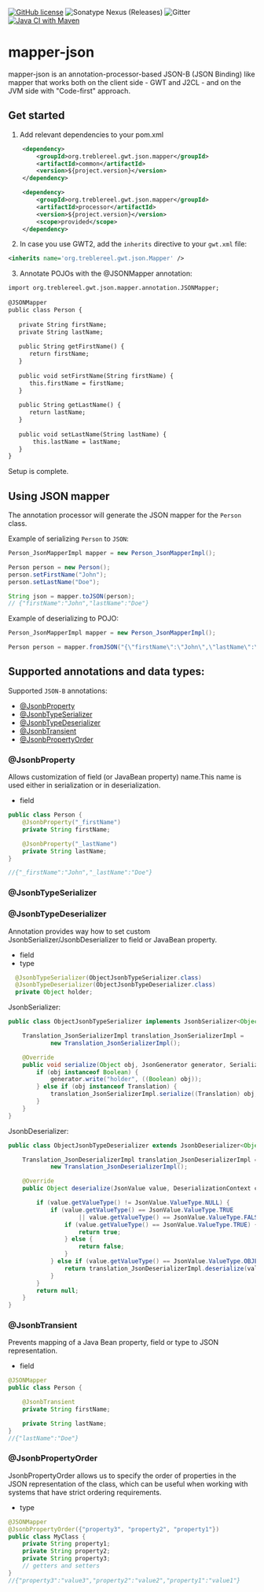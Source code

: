 [![GitHub license](https://img.shields.io/github/license/treblereel/mapper-json)](https://github.com/treblereel/mapper-json/blob/main/LICENSE)
![Sonatype Nexus (Releases)](https://img.shields.io/nexus/r/org.treblereel.gwt.json.mapper/processor?server=https%3A%2F%2Foss.sonatype.org&style=plastic)
![Gitter](https://img.shields.io/gitter/room/vertispan/j2cl)
[![Java CI with Maven](https://github.com/treblereel/mapper-xml/actions/workflows/maven.yml/badge.svg)](https://github.com/treblereel/mapper-json/actions/workflows/maven.yml)

# mapper-json
mapper-json is an annotation-processor-based JSON-B (JSON Binding) like mapper that works both on the client side - GWT and J2CL - and on the JVM side with "Code-first" approach.

## Get started

1. Add relevant dependencies to your pom.xml

```xml
    <dependency>
        <groupId>org.treblereel.gwt.json.mapper</groupId>
        <artifactId>common</artifactId>
        <version>${project.version}</version>
    </dependency>

    <dependency>
        <groupId>org.treblereel.gwt.json.mapper</groupId>
        <artifactId>processor</artifactId>
        <version>${project.version}</version>
        <scope>provided</scope>
    </dependency>

```
2. In case you use GWT2, add the `inherits` directive to your `gwt.xml` file:

```xml
<inherits name='org.treblereel.gwt.json.Mapper' />
```

3. Annotate POJOs with the @JSONMapper annotation:

```xml
import org.treblereel.gwt.json.mapper.annotation.JSONMapper;
    
@JSONMapper
public class Person {
    
   private String firstName;
   private String lastName;
       
   public String getFirstName() {
      return firstName;
   }
       
   public void setFirstName(String firstName) {
      this.firstName = firstName;
   }
       
   public String getLastName() {
      return lastName;
   }
       
   public void setLastName(String lastName) {
       this.lastName = lastName;
   }
}
```

Setup is complete.

## Using JSON mapper

The annotation processor will generate the JSON mapper for the `Person` class.

Example of serializing `Person` to `JSON`:

```java
Person_JsonMapperImpl mapper = new Person_JsonMapperImpl();

Person person = new Person();
person.setFirstName("John");
person.setLastName("Doe");

String json = mapper.toJSON(person);
// {"firstName":"John","lastName":"Doe"}
```

Example of deserializing to POJO:

```java
Person_JsonMapperImpl mapper = new Person_JsonMapperImpl();

Person person = mapper.fromJSON("{\"firstName\":\"John\",\"lastName\":\"Doe\"}")
```

## Supported annotations and data types:

Supported `JSON-B` annotations:

* [@JsonbProperty](###@JsonbProperty)
* [@JsonbTypeSerializer](###@JsonbTypeSerializer)
* [@JsonbTypeDeserializer](###@JsonbTypeDeserializer)
* [@JsonbTransient](###@JsonbTransient)
* [@JsonbPropertyOrder](###@JsonbPropertyOrder)

### @JsonbProperty
Allows customization of field (or JavaBean property) name.This name is used either in serialization or in deserialization.
* field

```java
public class Person {
    @JsonbProperty("_firstName")
    private String firstName;

    @JsonbProperty("_lastName")
    private String lastName;
}

//{"_firstName":"John","_lastName":"Doe"}
```

### @JsonbTypeSerializer
### @JsonbTypeDeserializer
Annotation provides way how to set custom JsonbSerializer/JsonbDeserializer to field or JavaBean property.
* field
* type

```java
  @JsonbTypeSerializer(ObjectJsonbTypeSerializer.class)
  @JsonbTypeDeserializer(ObjectJsonbTypeDeserializer.class)
  private Object holder;
```

JsonbSerializer:
```java
public class ObjectJsonbTypeSerializer implements JsonbSerializer<Object> {

    Translation_JsonSerializerImpl translation_JsonSerializerImpl =
            new Translation_JsonSerializerImpl();

    @Override
    public void serialize(Object obj, JsonGenerator generator, SerializationContext ctx) {
        if (obj instanceof Boolean) {
            generator.write("holder", ((Boolean) obj));
        } else if (obj instanceof Translation) {
            translation_JsonSerializerImpl.serialize((Translation) obj, "holder", generator, ctx);
        }
    }
}
```

JsonbDeserializer:
```java
public class ObjectJsonbTypeDeserializer extends JsonbDeserializer<Object> {

    Translation_JsonDeserializerImpl translation_JsonDeserializerImpl =
            new Translation_JsonDeserializerImpl();

    @Override
    public Object deserialize(JsonValue value, DeserializationContext ctx) {

        if (value.getValueType() != JsonValue.ValueType.NULL) {
            if (value.getValueType() == JsonValue.ValueType.TRUE
                    || value.getValueType() == JsonValue.ValueType.FALSE) {
                if (value.getValueType() == JsonValue.ValueType.TRUE) {
                    return true;
                } else {
                    return false;
                }
            } else if (value.getValueType() == JsonValue.ValueType.OBJECT) {
                return translation_JsonDeserializerImpl.deserialize(value, ctx);
            }
        }
        return null;
    }
}
```

### @JsonbTransient
Prevents mapping of a Java Bean property, field or type to JSON representation.

* field
```java
@JSONMapper
public class Person {

    @JsonbTransient
    private String firstName;

    private String lastName;
}
//{"lastName":"Doe"}
```

### @JsonbPropertyOrder
JsonbPropertyOrder allows us to specify the order of properties in the JSON representation of the class, which can be useful when working with systems that have strict ordering requirements.

* type
```java
@JSONMapper
@JsonbPropertyOrder({"property3", "property2", "property1"})
public class MyClass {
    private String property1;
    private String property2;
    private String property3;
    // getters and setters
}
//{"property3":"value3","property2":"value2","property1":"value1"}
```

